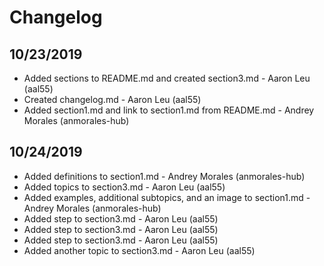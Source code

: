 # Changelog

## 10/23/2019
* Added sections to README.md and created section3.md - Aaron Leu (aal55)
* Created changelog.md - Aaron Leu (aal55)
* Added section1.md and link to section1.md from README.md - Andrey Morales (anmorales-hub)

## 10/24/2019
* Added definitions to section1.md - Andrey Morales (anmorales-hub)
* Added topics to section3.md - Aaron Leu (aal55)
* Added examples, additional subtopics, and an image to section1.md - Andrey Morales (anmorales-hub)
* Added step to section3.md - Aaron Leu (aal55)
* Added step to section3.md - Aaron Leu (aal55)
* Added step to section3.md - Aaron Leu (aal55)
* Added another topic to section3.md - Aaron Leu (aal55)
